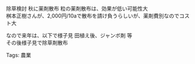 除草検討 秋に薬剤散布 粒の薬剤散布は、効果が低い可能性大  
桝本正樹さんが、2,000円/10aで散布を請け負うらしいが、薬剤費別なのでコスト大  

なので来年は、以下で様子見 田植え後、ジャンボ剤 等  
その後様子見で除草剤散布  

Tags: 農業